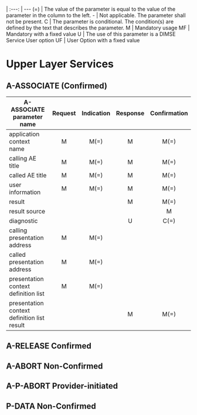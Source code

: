 ﻿|
:---: | ---
(=) | The value of the parameter is equal to the value of the parameter in the column to the left.
\- | Not applicable. The parameter shall not be present.
C | The parameter is conditional. The condition(s) are defined by the text that describes the parameter.
M | Mandatory usage
MF | Mandatory with a fixed value
U | The use of this parameter is a DIMSE Service User option
UF | User Option with a fixed value

# Upper Layer Services
## A-ASSOCIATE (Confirmed)
A-ASSOCIATE parameter name | Request | Indication | Response | Confirmation
--- | :---: | :---: | :---: | :---:
application context name | M | M(=) | M | M(=)
calling AE title | M | M(=) | M | M(=)
called AE title | M | M(=) | M | M(=)
user information | M | M(=) | M | M(=)
result | | | M | M(=)
result source | | | | M
diagnostic | | | U | C(=)
calling presentation address | M | M(=) | |
called presentation address | M | M(=) | |
presentation context definition list | M | M(=) | |
presentation context definition list result | | | M | M(=)

## A-RELEASE Confirmed
## A-ABORT Non-Confirmed
## A-P-ABORT Provider-initiated
## P-DATA Non-Confirmed